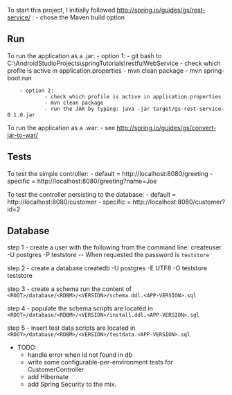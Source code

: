 To start this project, I initially followed http://spring.io/guides/gs/rest-service/ :
		- chose the Maven build option


## Run
To run the application as a .jar:
        - option 1:
                - git bash to C:\AndroidStudioProjects\springTutorials\restfulWebService
                - check which profile is active in application.properties
                - mvn clean package
                - mvn spring-boot:run

        - option 2:
                - check which profile is active in application.properties
                - mvn clean package
                - run the JAR by typing: java -jar target/gs-rest-service-0.1.0.jar


To run the application as a .war:
        - see http://spring.io/guides/gs/convert-jar-to-war/


## Tests
To test the simple controller:
        - default = http://localhost:8080/greeting
        - specific = http://localhost:8080/greeting?name=Joe


To test the controller persisting to the database:
        - default = http://localhost:8080/customer
        - specific = http://localhost:8080/customer?id=2


## Database
step 1 - create a user with the following from the command line:
    createuser -U postgres -P teststore
    -- When requested the password is `teststore`

step 2 - create a database
    createdb -U postgres -E UTF8 -O teststore teststore

step 3 - create a schema
    run the content of `<ROOT>/database/<RDBM>/<VERSION>/schema.ddl.<APP-VERSION>.sql`

step 4 - populate the schema
    scripts are located in `<ROOT>/database/<RDBM>/<VERSION>/install.ddl.<APP-VERSION>.sql`

step 5 - insert test data
    scripts are located in `<ROOT>/database/<RDBM>/<VERSION>/testdata.<APP-VERSION>.sql`


- TODO:
    - handle error when id not found in db
    - write some configurable-per-environment tests for CustomerController
    - add Hibernate
    - add Spring Security to the mix.

